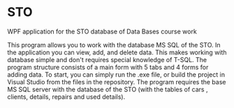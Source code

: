 # STO
WPF application for the STO database of Data Bases course work

This program allows you to work with the database MS SQL of the STO. In the application you can view, add, and delete data. This makes working with database simple and don't requires special knowledge of T-SQL. The program structure consists of a main form with 5 tabs and 4 forms for adding data. To start, you can simply run the .exe file, or build the project in Visual Studio from the files in the repository. The program requires the base MS SQL server with the database of the STO (with the tables of cars , clients, details, repairs and used details).
